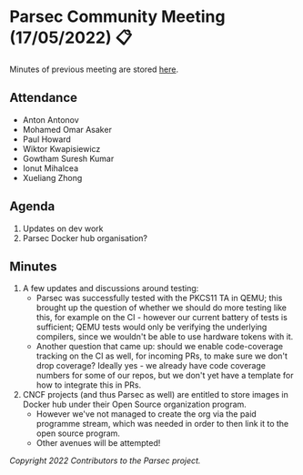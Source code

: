 # Parsec Community Meeting (17/05/2022) 📋

Minutes of previous meeting are stored
[here](https://github.com/parallaxsecond/community/tree/main/minutes).

## Attendance

- Anton Antonov
- Mohamed Omar Asaker
- Paul Howard
- Wiktor Kwapisiewicz
- Gowtham Suresh Kumar
- Ionut Mihalcea
- Xueliang Zhong

## Agenda

1. Updates on dev work
2. Parsec Docker hub organisation?

## Minutes

1. A few updates and discussions around testing:
   - Parsec was successfully tested with the PKCS11 TA in QEMU; this brought up the question of
      whether we should do more testing like this, for example on the CI - however our current
      battery of tests is sufficient; QEMU tests would only be verifying the underlying compilers,
      since we wouldn't be able to use hardware tokens with it.
   - Another question that came up: should we enable code-coverage tracking on the CI as well, for
      incoming PRs, to make sure we don't drop coverage? Ideally yes - we already have code coverage
      numbers for some of our repos, but we don't yet have a template for how to integrate this in
      PRs.
2. CNCF projects (and thus Parsec as well) are entitled to store images in Docker hub under their
   Open Source organization program.
   - However we've not managed to create the org via the paid programme stream, which was needed in
      order to then link it to the open source program.
   - Other avenues will be attempted!

*Copyright 2022 Contributors to the Parsec project.*
